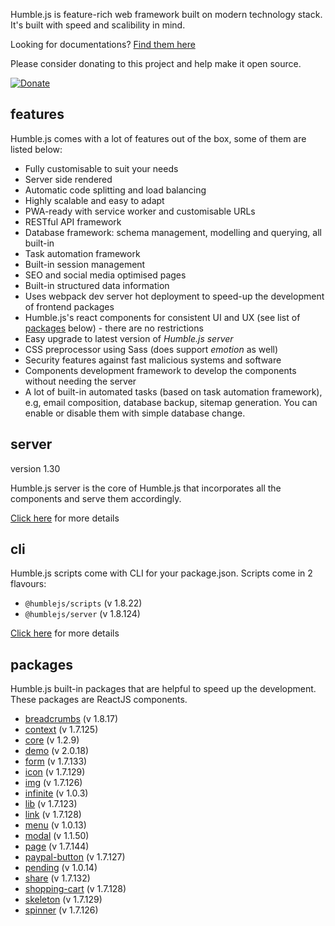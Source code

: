 Humble.js is feature-rich web framework built on modern technology stack. It's built with speed and scalibility in mind.

Looking for documentations? [Find them here](/docs)

Please consider donating to this project and help make it open source.

[![Donate](https://gdl.muflihun.com/donate.png?v2)](https://www.paypal.me/zuhd/100)

## features

Humble.js comes with a lot of features out of the box, some of them are listed below:

* Fully customisable to suit your needs
* Server side rendered
* Automatic code splitting and load balancing
* Highly scalable and easy to adapt
* PWA-ready with service worker and customisable URLs
* RESTful API framework
* Database framework: schema management, modelling and querying, all built-in
* Task automation framework
* Built-in session management
* SEO and social media optimised pages
* Built-in structured data information
* Uses webpack dev server hot deployment to speed-up the development of frontend packages
* Humble.js's react components for consistent UI and UX (see list of [packages](/#packages) below) - there are no restrictions
* Easy upgrade to latest version of _Humble.js server_
* CSS preprocessor using Sass (does support _emotion_ as well)
* Security features against fast malicious systems and software
* Components development framework to develop the components without needing the server
* A lot of built-in automated tasks (based on task automation framework), e.g, email composition, database backup, sitemap generation. You can enable or disable them with simple database change.

## server

version 1.30

Humble.js server is the core of Humble.js that incorporates all the components and serve them accordingly.

[Click here](/server) for more details

## cli

Humble.js scripts come with CLI for your package.json. Scripts come in 2 flavours:

* `@humblejs/scripts` (v 1.8.22)
* `@humblejs/server` (v 1.8.124)

[Click here](/cli) for more details

## packages

Humble.js built-in packages that are helpful to speed up the development. These packages are ReactJS components.


 * [breadcrumbs](/pkg/breadcrumbs) (v 1.8.17)
 * [context](/pkg/context) (v 1.7.125)
 * [core](/pkg/core) (v 1.2.9)
 * [demo](/pkg/demo) (v 2.0.18)
 * [form](/pkg/form) (v 1.7.133)
 * [icon](/pkg/icon) (v 1.7.129)
 * [img](/pkg/img) (v 1.7.126)
 * [infinite](/pkg/infinite) (v 1.0.3)
 * [lib](/pkg/lib) (v 1.7.123)
 * [link](/pkg/link) (v 1.7.128)
 * [menu](/pkg/menu) (v 1.0.13)
 * [modal](/pkg/modal) (v 1.1.50)
 * [page](/pkg/page) (v 1.7.144)
 * [paypal-button](/pkg/paypal-button) (v 1.7.127)
 * [pending](/pkg/pending) (v 1.0.14)
 * [share](/pkg/share) (v 1.7.132)
 * [shopping-cart](/pkg/shopping-cart) (v 1.7.128)
 * [skeleton](/pkg/skeleton) (v 1.7.129)
 * [spinner](/pkg/spinner) (v 1.7.126)
